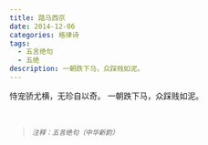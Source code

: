 ```yaml
---
title: 踏马西京
date: 2014-12-06
categories: 格律诗
tags:
  - 五言绝句
  - 五绝
description: 一朝跌下马，众踩贱如泥。
---
```


恃宠骄尤横，无珍自以奇。
一朝跌下马，众踩贱如泥。

<br/>
<blockquote>
<p><small><i>注释：五言绝句（中华新韵）</i></small></p>
</blockquote>